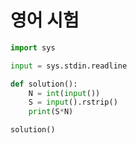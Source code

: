 # 영어 시험

```python
import sys

input = sys.stdin.readline

def solution():
    N = int(input())
    S = input().rstrip()
    print(S*N)

solution()
```

